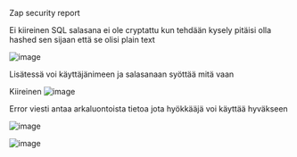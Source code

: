 Zap security report

Ei kiireinen
SQL salasana ei ole cryptattu kun tehdään kysely pitäisi olla hashed sen sijaan että se olisi plain text
   
![image](https://github.com/user-attachments/assets/a28ed709-d1d8-4937-af80-cf1fde735e68)

Lisätessä voi käyttäjänimeen ja salasanaan syöttää mitä vaan 

Kiireinen
![image](https://github.com/user-attachments/assets/917d5bdd-7727-4494-a564-cae86b679585)


Error viesti antaa arkaluontoista tietoa jota hyökkääjä voi käyttää hyväkseen

![image](https://github.com/user-attachments/assets/3baa4a2b-a385-4b13-915f-f8a33e8ba1c6)



![image](https://github.com/user-attachments/assets/0dd73908-3931-4b97-b3cd-e2641aa965f4)

